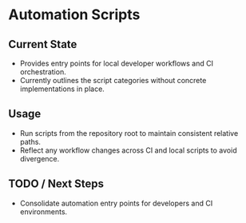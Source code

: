 # Automation Scripts

## Current State

- Provides entry points for local developer workflows and CI orchestration.
- Currently outlines the script categories without concrete implementations in place.

## Usage

- Run scripts from the repository root to maintain consistent relative paths.
- Reflect any workflow changes across CI and local scripts to avoid divergence.

## TODO / Next Steps

- Consolidate automation entry points for developers and CI environments.
